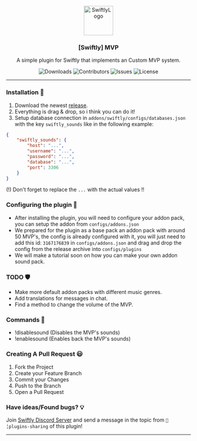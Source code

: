 <p align="center">
  <a href="https://github.com/swiftly-solution/swiftly_mvp">
    <img src="https://cdn.swiftlycs2.net/swiftly-logo.png" alt="SwiftlyLogo" width="80" height="80">
  </a>

  <h3 align="center">[Swiftly] MVP</h3>

  <p align="center">
    A simple plugin for Swiftly that implements an Custom MVP system.
    <br/>
  </p>
</p>

<p align="center">
  <img src="https://img.shields.io/github/downloads/swiftly-solution/swiftly_mvp/total" alt="Downloads"> 
  <img src="https://img.shields.io/github/contributors/swiftly-solution/swiftly_mvp?color=dark-green" alt="Contributors">
  <img src="https://img.shields.io/github/issues/swiftly-solution/swiftly_mvp" alt="Issues">
  <img src="https://img.shields.io/github/license/swiftly-solution/swiftly_mvp" alt="License">
</p>

---

### Installation 👀

1. Download the newest [release](https://github.com/swiftly-solution/swiftly_mvp/releases).
2. Everything is drag & drop, so i think you can do it!
3. Setup database connection in `addons/swiftly/configs/databases.json` with the key `swiftly_sounds` like in the following example:
```json
{
    "swiftly_sounds": {
        "host": "...",
        "username": "...",
        "password": "...",
        "database": "...",
        "port": 3306
    }
}
```
(!) Don't forget to replace the `...` with the actual values !!

### Configuring the plugin 🧐

* After installing the plugin, you will need to configure your addon pack, you can setup the addon from ``configs/addons.json``
* We prepared for the plugin as a base pack an addon pack with around 50 MVP's, the config is already configured with it, you will just need to add this id: ``3167176839`` in ``configs/addons.json`` and drag and drop the config from the release archive into ``configs/plugins``
* We will make a tutorial soon on how you can make your own addon sound pack.

### TODO 🛡️

* Make more default addon packs with different music genres.
* Add translations for messages in chat.
* Find a method to change the volume of the MVP.

### Commands 🤖
* !disablesound (Disables the MVP's sounds)
* !enablesound (Enables back the MVP's sounds)

### Creating A Pull Request 😃

1. Fork the Project
2. Create your Feature Branch
3. Commit your Changes
4. Push to the Branch
5. Open a Pull Request

### Have ideas/Found bugs? 💡
Join [Swiftly Discord Server](https://swiftlycs2.net/discord) and send a message in the topic from `📕╎plugins-sharing` of this plugin!

---